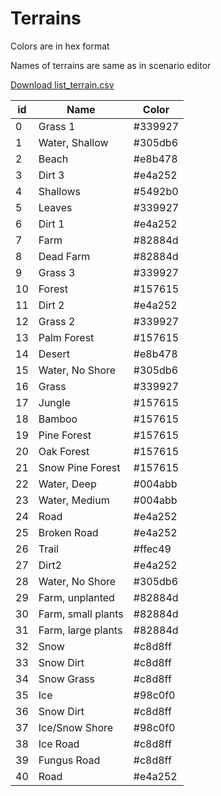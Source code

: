 # Terrains

Colors are in hex format

Names of terrains are same as in scenario editor

[Download list_terrain.csv](../files/list_terrain.csv)

|id|Name|Color|
|--|-----|----|
|0 |Grass 1|#339927|
|1 |Water, Shallow|#305db6|
|2 |Beach|#e8b478|
|3 |Dirt 3|#e4a252|
|4 |Shallows|#5492b0|
|5 |Leaves|#339927|
|6 |Dirt 1|#e4a252|
|7 |Farm|#82884d|
|8 |Dead Farm|#82884d|
|9 |Grass 3|#339927|
|10|Forest|#157615|
|11|Dirt 2|#e4a252|
|12|Grass 2|#339927|
|13|Palm Forest|#157615|
|14|Desert|#e8b478|
|15|Water, No Shore|#305db6|
|16|Grass|#339927|
|17|Jungle|#157615|
|18|Bamboo|#157615|
|19|Pine Forest|#157615|
|20|Oak Forest|#157615|
|21|Snow Pine Forest|#157615|
|22|Water, Deep|#004abb|
|23|Water, Medium|#004abb|
|24|Road|#e4a252|
|25|Broken Road|#e4a252|
|26|Trail|#ffec49|
|27|Dirt2|#e4a252|
|28|Water, No Shore|#305db6|
|29|Farm, unplanted|#82884d|
|30|Farm, small plants|#82884d|
|31|Farm, large plants|#82884d|
|32|Snow|#c8d8ff|
|33|Snow Dirt|#c8d8ff|
|34|Snow Grass|#c8d8ff|
|35|Ice|#98c0f0|
|36|Snow Dirt|#c8d8ff|
|37|Ice/Snow Shore|#98c0f0|
|38|Ice Road|#c8d8ff|
|39|Fungus Road|#c8d8ff|
|40|Road|#e4a252|